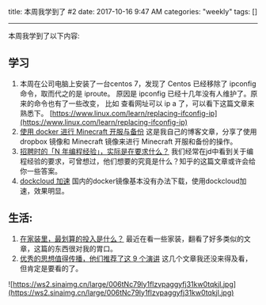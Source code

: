 title: 本周我学到了 \#2
date: 2017-10-16 9:47 AM
categories: "weekly"
tags: []

---


本周我学到了以下内容:

## 学习

1. 本周在公司电脑上安装了一台centos 7，发现了 Centos 已经移除了 ipconfig 命令，取而代之的是 iproute。 原因是 ipconfig 已经十几年没有人维护了。原来的命令也有了一些改变， 比如 查看网址可以 ip a 了，可以看下这篇文章来熟悉下。 [https://www.linux.com/learn/replacing-ifconfig-ip](https://www.linux.com/learn/replacing-ifconfig-ip)
2. [使用 docker 进行 Minecraft 开服与备份](https://zhaochunqi.com/2017/10/16/mincraft_in_docker/) 这是我自己的博客文章，分享了使用 dropbox 镜像和 Minecraft 镜像来进行 Minecraft 开服和备份的操作。
3. [招聘时的「N 年编程经验」，实际是在要求什么？](https://daily.zhihu.com/story/9456555) 我们经常在jd中看到关于编程经验的要求，可曾想过，他们想要的究竟是什么？知乎的这篇文章或许会给你一些答案。
4. [dockcloud 加速](https://www.daocloud.io/mirror#accelerator-doc) 国内的docker镜像基本没有办法下载，使用dockcloud加速，效果明显。

## 生活:

1. [在家装里，最划算的投入是什么？](https://www.zhihu.com/question/36225746/answer/140211009?utm_source=com.ideashower.readitlater.pro&utm_medium=social) 最近在看一些家装，翻看了好多类似的文章，这篇的东西很对我的胃口。 
2. [优秀的思想值得传播，他们推荐了这 9 个演讲](http://liqi.io/sharing86/) 这几个文章我还没来得及看，但肯定是要看的了。

![https://ws2.sinaimg.cn/large/006tNc79ly1flzvpaggyfj31kw0tqkjl.jpg](https://ws2.sinaimg.cn/large/006tNc79ly1flzvpaggyfj31kw0tqkjl.jpg)

​





